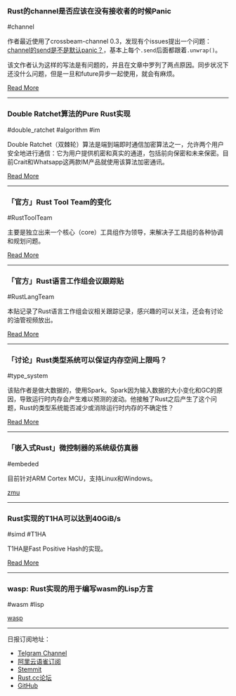 ### Rust的channel是否应该在没有接收者的时候Panic

#channel

作者最近使用了crossbeam-channel 0.3，发现有个issues提出一个问题：[channel的send是不是默认panic？](https://github.com/crossbeam-rs/crossbeam/issues/314)，基本上每个`.send`后面都跟着`.unwrap()`。

该文作者认为这样的写法是有问题的，并且在文章中罗列了两点原因。同步状况下还没什么问题，但是一旦和future异步一起使用，就会有麻烦。

[Read More](http://www.randomhacks.net/2019/03/08/should-rust-channels-panic-on-send/)

---

### Double Ratchet算法的Pure Rust实现

#double_ratchet #algorithm #im

Double Ratchet（双棘轮）算法是端到端即时通信加密算法之一，允许两个用户安全地进行通信：它为用户提供机密和真实的通道，包括前向保密和未来保密。目前Crait和Whatsapp这两款IM产品就使用该算法加密通讯。

[Read More](https://github.com/sebastianv89/double-ratchet)

---

### 「官方」Rust Tool Team的变化

#RustToolTeam

主要是独立出来一个核心（core）工具组作为领导，来解决子工具组的各种协调和规划问题。

[Read More](https://internals.rust-lang.org/t/tools-team-changes/9569)

---

### 「官方」Rust语言工作组会议跟踪贴

#RustLangTeam

本贴记录了Rust语言工作组会议相关跟踪记录，感兴趣的可以关注，还会有讨论的油管视频放出。

[Read More](https://internals.rust-lang.org/t/lang-team-working-group-sync-meetings/9573)

---

### 「讨论」Rust类型系统可以保证内存空间上限吗？

#type_system

该贴作者是做大数据的，使用Spark。Spark因为输入数据的大小变化和GC的原因，导致运行时内存会产生难以预测的波动。他接触了Rust之后产生了这个问题，Rust的类型系统能否减少或消除运行时内存的不确定性？

[Read More](https://www.reddit.com/r/rust/comments/ayu6un/could_rusts_type_system_guarantee_memory_space/)

---

### 「嵌入式Rust」微控制器的系统级仿真器

#embeded

目前针对ARM Cortex MCU，支持Linux和Windows。

[zmu](https://github.com/jjkt/zmu)

---

### Rust实现的T1HA可以达到40GiB/s

#simd #T1HA

T1HA是Fast Positive Hash的实现。

[Read More](https://www.reddit.com/r/rust/comments/ayla9m/rust_implementation_for_t1ha_fast_positive_hash/)

---

### wasp: Rust实现的用于编写wasm的Lisp方言

#wasm #lisp

[wasp](https://github.com/wasplang/wasp)

---

日报订阅地址：

- [Telgram Channel](https://t.me/rust_daily_news )
- [阿里云语雀订阅](https://www.yuque.com/chaosbot/rustnews)
- [Stemmit](https://steemit.com/@blackanger)
- [Rust.cc论坛](https://rust.cc)
- [GitHub](https://github.com/RustStudy/rust_daily_news)
